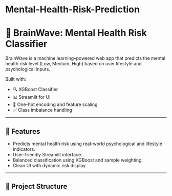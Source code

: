 # Mental-Health-Risk-Prediction

# 🧠 BrainWave: Mental Health Risk Classifier

BrainWave is a machine learning–powered web app that predicts the mental health risk level (Low, Medium, High) based on user lifestyle and psychological inputs.

Built with:
- 🔍 XGBoost Classifier
- 📊 Streamlit for UI
- 🧠 One-hot encoding and feature scaling
- ✅ Class imbalance handling

---

## 🚀 Features

- Predicts mental health risk using real-world psychological and lifestyle indicators.
- User-friendly Streamlit interface.
- Balanced classification using XGBoost and sample weighting.
- Clean UI with dynamic risk display.

---

## 📁 Project Structure

